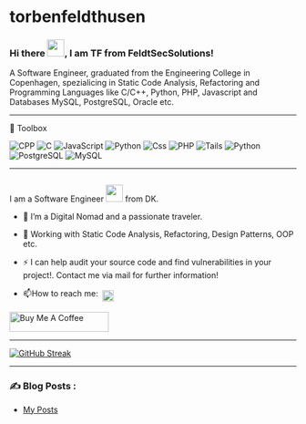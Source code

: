 # torbenfeldthusen


### Hi there <img src="https://raw.githubusercontent.com/MartinHeinz/MartinHeinz/master/wave.gif" width="30px">, I am TF from FeldtSecSolutions!

A Software Engineer, graduated from the Engineering College in Copenhagen, spezialicing in Static Code Analysis, Refactoring and Programming Languages like C/C++, Python,
PHP, Javascript and Databases MySQL, PostgreSQL, Oracle etc.

  
---

🧰 Toolbox


<p>
  <img alt="CPP"src="https://img.shields.io/badge/C%2B%2B-00599C?style=for-the-badge&logo=c%2B%2B&logoColor=white" />
  <img alt="C"src="https://img.shields.io/badge/C-00599C?style=for-the-badge&logo=c&logoColor=white" />
  <img alt="JavaScript" src="https://img.shields.io/badge/JavaScript-F7DF1E?logo=javascript&logoColor=white&style=for-the-badge" />
  <img alt="Python" src="https://img.shields.io/badge/HTML-E34F26?logo=html5&logoColor=white&style=for-the-badge" />
  <img alt="Css" src="https://img.shields.io/badge/CSS-1572B6?logo=css3&logoColor=white&style=for-the-badge" />
  <img alt="PHP" src="https://img.shields.io/badge/PHP-777BB4?style=for-the-badge&logo=php&logoColor=white" />
  <img alt="Tails"src="https://img.shields.io/badge/Tails%20-56347C?&style=for-the-badge&logo=tails&logoColor=white" />
  <img alt="Python"src="https://img.shields.io/badge/Python-14354C?style=for-the-badge&logo=python&logoColor=white" />
  <img alt="PostgreSQL"src="https://img.shields.io/badge/PostgreSQL-316192?style=for-the-badge&logo=postgresql&logoColor=white" />
  <img alt="MySQL" src="https://img.shields.io/badge/MySQL-00000F?style=for-the-badge&logo=mysql&logoColor=white" />
</p>


---



<!--
**FeldtSecSolutions/FeldtSecSolutions** is a ✨ _special_ ✨ repository because its `README.md` (this file) appears on your GitHub profile.

Here are some ideas to get you started:

- 🔭 I’m currently working on ...
- 🌱 I’m currently learning ...
- 👯 I’m looking to collaborate on ...
- 🤔 I’m looking for help with ...
- 💬 Ask me about ...
- 📫 How to reach me: ...
- 😄 Pronouns: ...
- ⚡ Fun fact: ...
-->



<img src="https://komarev.com/ghpvc/?username=FeldtSecSolutions&style=flat-square&color=blue" alt=""/>

I am a Software Engineer <img src="https://media.giphy.com/media/WUlplcMpOCEmTGBtBW/giphy.gif" width="30"> from DK.


- :telescope: I’m a Digital Nomad and a passionate traveler.


- :seedling: Working with Static Code Analysis, Refactoring, Design Patterns, OOP etc.

- :zap: I can help audit your source code and find vulnerabilities in your project!. Contact me via mail for further information!

- :mailbox:How to reach me:   <a href="mailto:feldtsecsolutions@gmail.com"> <img src="https://cdn.jsdelivr.net/npm/simple-icons@v3/icons/gmail.svg" alt="Python" height="20" style="vertical-align:top; margin:4px"></a>

<a href="https://www.buymeacoffee.com/torbenf" target="_blank"><img src="https://cdn.buymeacoffee.com/buttons/default-orange.png" alt="Buy Me A Coffee" height="35" width="174"></a>

---


[![GitHub Streak](http://github-readme-streak-stats.herokuapp.com?user=FeldtSecSolutions&theme=dark&background=000000)](https://git.io/streak-stats)


---

### :writing_hand: Blog Posts :

<!-- BLOG-POST-LIST:START -->
- [My Posts](https://dev.to/feldtsecsolutions/)
<!-- BLOG-POST-LIST:END -->


